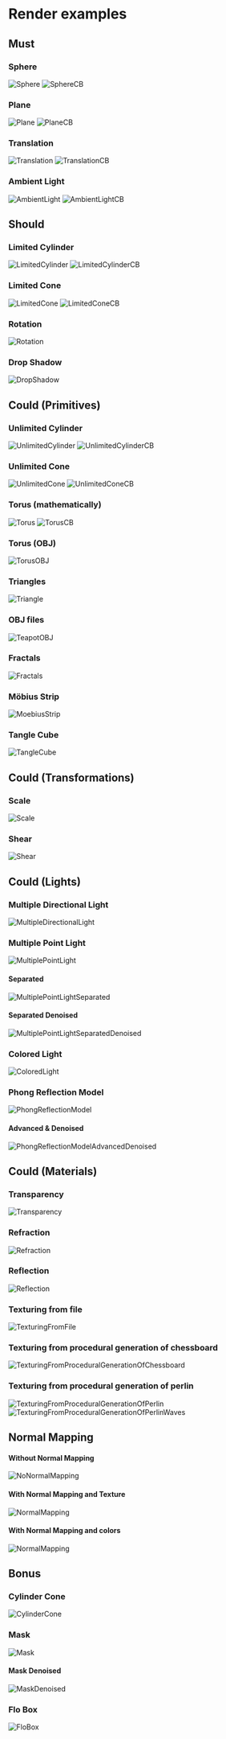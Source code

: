 # Render examples

## Must

### Sphere

![Sphere](./renders/must/sphere/Sphere.jpeg)
![SphereCB](./renders/must/sphere/SphereCB.jpeg)

### Plane

![Plane](./renders/must/plane/Plane.jpeg)
![PlaneCB](./renders/must/plane/PlaneCB.jpeg)

### Translation

![Translation](./renders/must/translation/Translation.jpeg)
![TranslationCB](./renders/must/translation/TranslationCB.jpeg)

### Ambient Light

![AmbientLight](./renders/must/ambient_light/ambientLight.jpeg)
![AmbientLightCB](./renders/must/ambient_light/ambientLightCB.jpeg)

## Should

### Limited Cylinder

![LimitedCylinder](./renders/should/limited_cylinder/LimitedCylinder.jpeg)
![LimitedCylinderCB](./renders/should/limited_cylinder/LimitedCylinderCB.jpeg)

### Limited Cone

![LimitedCone](./renders/should/limited_cone/LimitedCone.jpeg)
![LimitedConeCB](./renders/should/limited_cone/LimitedConeCB.jpeg)

### Rotation

![Rotation](./renders/should/rotation/rotation.jpeg)

### Drop Shadow

![DropShadow](./renders/should/drop_shadow/dropShadow.jpeg)

## Could (Primitives)

### Unlimited Cylinder

![UnlimitedCylinder](./renders/could/primitive/unlimited_cylinder/UnlimitedCylinder.jpeg)
![UnlimitedCylinderCB](./renders/could/primitive/unlimited_cylinder/UnlimitedCylinderCB.jpeg)

### Unlimited Cone

![UnlimitedCone](./renders/could/primitive/unlimited_cone/UnlimitedCone.jpeg)
![UnlimitedConeCB](./renders/could/primitive/unlimited_cone/UnlimitedConeCB.jpeg)

### Torus (mathematically)

![Torus](./renders/could/primitive/torus/Torus.jpeg)
![TorusCB](./renders/could/primitive/torus/Torus_Normal_Cornell_Box.jpeg)

### Torus (OBJ)

![TorusOBJ](./renders/could/primitive/torus/Torus_Obj.jpeg)

### Triangles

![Triangle](./renders/could/primitive/triangle/Triangle.jpeg)

### OBJ files

![TeapotOBJ](./renders/could/primitive/obj/Obj_teapot.png)

### Fractals

![Fractals](./renders/could/primitive/fractals/Fractal_menger.jpeg)

### Möbius Strip

![MoebiusStrip](./renders/could/primitive/mobius_strip/Primitive_moebius_strip.png)

### Tangle Cube

![TangleCube](./renders/could/primitive/tanglecube/tanglecube.png)

## Could (Transformations)

### Scale

![Scale](./renders/could/transformation/scale.jpeg)

### Shear

![Shear](./renders/could/transformation/shear.jpeg)

## Could (Lights)

### Multiple Directional Light

![MultipleDirectionalLight](./renders/could/light/multiple/multiple_directional_lights.png)

### Multiple Point Light

![MultiplePointLight](./renders/could/light/point/image_multiple_point_light.jpeg)

#### Separated

![MultiplePointLightSeparated](./renders/could/light/point/image_separated_multiple_point_light.jpeg)

#### Separated Denoised

![MultiplePointLightSeparatedDenoised](./renders/could/light/point/denoised_separated_multiple_point_light.png)

### Colored Light

![ColoredLight](./renders/could/light/color/color_light.jpeg)

### Phong Reflection Model

![PhongReflectionModel](./renders/could/light/phong/output_denoiser_balls.png)

#### Advanced & Denoised

![PhongReflectionModelAdvancedDenoised](./renders/could/light/phong/advanced_output_denoiser_balls.png)

<!---
#### Advanced, Denoised & Upscaled

![PhongReflectionModelAdvancedDenoised](./renders/could/light/phong/upscaled_advanced_output_denoiser_balls.png)
--->

## Could (Materials)

### Transparency

![Transparency](./renders/could/material/material_transp.jpeg)

<!---
#### Upscaled

![TransparencyUpscaled](./renders/could/material/upscaled_material_transp.png)
--->

### Refraction

![Refraction](./renders/could/material/material_refrac.jpeg)

### Reflection

![Reflection](./renders/could/material/Reflection.jpeg)

### Texturing from file

![TexturingFromFile](./renders/could/material/material_texturing_from_file.jpeg)

### Texturing from procedural generation of chessboard

![TexturingFromProceduralGenerationOfChessboard](./renders/could/material/material_chessboard_texturing.jpeg)

### Texturing from procedural generation of perlin

![TexturingFromProceduralGenerationOfPerlin](./renders/could/material/perlin/perlin_noise.jpeg)
![TexturingFromProceduralGenerationOfPerlinWaves](./renders/could/material/perlin/perlin_waves.jpeg)

## Normal Mapping

#### Without Normal Mapping

![NoNormalMapping](./renders/could/material/normal_mapping/no_normal_mapping.jpeg)

#### With Normal Mapping and Texture

![NormalMapping](./renders/could/material/normal_mapping/normal_mapping_textured.jpeg)

<!---
#### With Normal Mapping, Texture & Upscaled

![NormalMappingUpscaled](./renders/could/material/normal_mapping/upscaled_normal_mapping_textured.png)
--->

#### With Normal Mapping and colors

![NormalMapping](./renders/could/material/normal_mapping/normal_mapping.jpeg)

## Bonus

### Cylinder Cone

![CylinderCone](./renders/bonus/Cylinder_Cone.jpeg)

<!---
#### Upscaled

![CylinderConeUpscaled](./renders/bonus/upscaled_Cylinder_Cone.png)
--->

### Mask

![Mask](./renders/bonus/mask.jpeg)

#### Mask Denoised

![MaskDenoised](./renders/bonus/mask_denoised.png)

### Flo Box

![FloBox](./renders/bonus/flobox.png)
